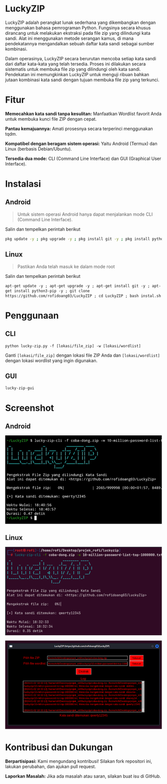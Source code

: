 # LuckyZIP 

LuckyZIP adalah perangkat lunak sederhana yang dikembangkan dengan menggunakan bahasa pemrograman Python. Fungsinya secara khusus dirancang untuk melakukan ekstraksi pada file zip yang dilindungi kata sandi. Alat ini menggunakan metode serangan kamus, di mana pendekatannya mengandalkan sebuah daftar kata sandi sebagai sumber kombinasi.

Dalam operasinya, LuckyZIP secara berurutan mencoba setiap kata sandi dari daftar kata-kata yang telah tersedia. Proses ini dilakukan secara sistematis untuk membuka file zip yang dilindungi oleh kata sandi. Pendekatan ini memungkinkan LuckyZIP untuk menguji ribuan bahkan jutaan kombinasi kata sandi dengan tujuan membuka file zip yang terkunci.

# Fitur

**Memecahkan kata sandi tanpa kesulitan:** Manfaatkan Wordlist favorit Anda untuk membuka kunci file ZIP dengan cepat.

**Pantau kemajuannya:** Amati prosesnya secara terperinci menggunakan tqdm.

**Kompatibel dengan beragam sistem operasi:** Yaitu Android (Termux) dan Linux (berbasis Debian/Ubuntu).

**Tersedia dua mode:** CLI (Command Line Interface) dan GUI (Graphical User Interface).

# Instalasi

## Android

> Untuk sistem operasi Android hanya dapat menjalankan mode CLI (Command Line Interface).

Salin dan tempelkan perintah berikut
  
```bash
pkg update -y ; pkg upgrade -y ; pkg install git -y ; pkg install python3 -y ; git clone https://github.com/rofidoang03/LuckyZIP ; cd LuckyZIP ; bash instal.sh
```

## Linux

> Pastikan Anda telah masuk ke dalam mode root
  
Salin dan tempelkan perintah berikut

```
apt-get update -y ; apt-get upgrade -y ; apt-get install git -y ; apt-get install python3-pip -y ; git clone https://github.com/rofidoang03/LuckyZIP ; cd LuckyZIP ; bash instal.sh
```

# Penggunaan

## CLI

```
python lucky-zip.py -f [lokasi/file_zip] -w [lokasi/wordlist]
```

Ganti `[lokasi/file_zip]` dengan lokasi file ZIP Anda dan `[lokasi/wordlist]` dengan lokasi wordlist yang ingin digunakan.

## GUI

```
lucky-zip-gui
```

# Screenshot

## Android
  
![img](https://github.com/rofidoang03/LuckyZIP/blob/main/ss_android.jpg)

## Linux

![img](https://github.com/rofidoang03/LuckyZIP/blob/main/ss_linux_1.png)

![img](https://github.com/rofidoang03/LuckyZIP/blob/main/ss_linux_2.png)

# Kontribusi dan Dukungan

**Berpartisipasi:** Kami mengundang kontribusi! Silakan fork repositori ini, lakukan perubahan, dan ajukan pull request.
  
**Laporkan Masalah:** Jika ada masalah atau saran, silakan buat isu di GitHub.
